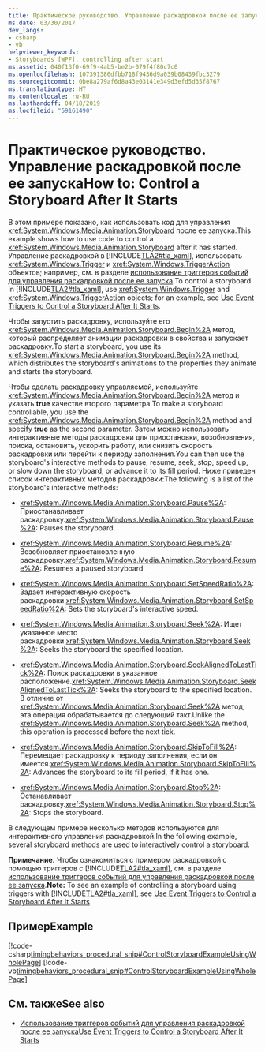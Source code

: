```yaml
---
title: Практическое руководство. Управление раскадровкой после ее запуска
ms.date: 03/30/2017
dev_langs:
- csharp
- vb
helpviewer_keywords:
- Storyboards [WPF], controlling after start
ms.assetid: 040f13f0-69f9-4ab5-be2b-079f4f80c7c0
ms.openlocfilehash: 107391386dfbb718f9436d9a039b08439fbc3279
ms.sourcegitcommit: 0be8a279af6d8a43e03141e349d3efd5d35f8767
ms.translationtype: HT
ms.contentlocale: ru-RU
ms.lasthandoff: 04/18/2019
ms.locfileid: "59161490"
---
```

# <a name="how-to-control-a-storyboard-after-it-starts"></a><span data-ttu-id="383ac-102">Практическое руководство. Управление раскадровкой после ее запуска</span><span class="sxs-lookup"><span data-stu-id="383ac-102">How to: Control a Storyboard After It Starts</span></span>
<span data-ttu-id="383ac-103">В этом примере показано, как использовать код для управления <xref:System.Windows.Media.Animation.Storyboard> после ее запуска.</span><span class="sxs-lookup"><span data-stu-id="383ac-103">This example shows how to use code to control a <xref:System.Windows.Media.Animation.Storyboard> after it has started.</span></span> <span data-ttu-id="383ac-104">Управление раскадровкой в [!INCLUDE[TLA2#tla_xaml](../../../../includes/tla2sharptla-xaml-md.md)], использовать <xref:System.Windows.Trigger> и <xref:System.Windows.TriggerAction> объектов; например, см. в разделе [использование триггеров событий для управления раскадровкой после ее запуска](how-to-use-event-triggers-to-control-a-storyboard-after-it-starts.md).</span><span class="sxs-lookup"><span data-stu-id="383ac-104">To control a storyboard in [!INCLUDE[TLA2#tla_xaml](../../../../includes/tla2sharptla-xaml-md.md)], use <xref:System.Windows.Trigger> and <xref:System.Windows.TriggerAction> objects; for an example, see [Use Event Triggers to Control a Storyboard After It Starts](how-to-use-event-triggers-to-control-a-storyboard-after-it-starts.md).</span></span>  
  
 <span data-ttu-id="383ac-105">Чтобы запустить раскадровку, используйте его <xref:System.Windows.Media.Animation.Storyboard.Begin%2A> метод, который распределяет анимации раскадровки в свойства и запускает раскадровку.</span><span class="sxs-lookup"><span data-stu-id="383ac-105">To start a storyboard, you use its <xref:System.Windows.Media.Animation.Storyboard.Begin%2A> method, which distributes the storyboard's animations to the properties they animate and starts the storyboard.</span></span>  
  
 <span data-ttu-id="383ac-106">Чтобы сделать раскадровку управляемой, используйте <xref:System.Windows.Media.Animation.Storyboard.Begin%2A> метод и указать **true** качестве второго параметра.</span><span class="sxs-lookup"><span data-stu-id="383ac-106">To make a storyboard controllable, you use the <xref:System.Windows.Media.Animation.Storyboard.Begin%2A> method and specify **true** as the second parameter.</span></span> <span data-ttu-id="383ac-107">Затем можно использовать интерактивные методы раскадровки для приостановки, возобновления, поиска, остановить, ускорить работу, или снизить скорость раскадровки или перейти к периоду заполнения.</span><span class="sxs-lookup"><span data-stu-id="383ac-107">You can then use the storyboard's interactive methods to pause, resume, seek, stop, speed up, or slow down the storyboard, or advance it to its fill period.</span></span> <span data-ttu-id="383ac-108">Ниже приведен список интерактивных методов раскадровки:</span><span class="sxs-lookup"><span data-stu-id="383ac-108">The following is a list of the storyboard's interactive methods:</span></span>  
  
-   <span data-ttu-id="383ac-109"><xref:System.Windows.Media.Animation.Storyboard.Pause%2A>: Приостанавливает раскадровку.</span><span class="sxs-lookup"><span data-stu-id="383ac-109"><xref:System.Windows.Media.Animation.Storyboard.Pause%2A>: Pauses the storyboard.</span></span>  
  
-   <span data-ttu-id="383ac-110"><xref:System.Windows.Media.Animation.Storyboard.Resume%2A>: Возобновляет приостановленную раскадровку.</span><span class="sxs-lookup"><span data-stu-id="383ac-110"><xref:System.Windows.Media.Animation.Storyboard.Resume%2A>: Resumes a paused storyboard.</span></span>  
  
-   <span data-ttu-id="383ac-111"><xref:System.Windows.Media.Animation.Storyboard.SetSpeedRatio%2A>: Задает интерактивную скорость раскадровки.</span><span class="sxs-lookup"><span data-stu-id="383ac-111"><xref:System.Windows.Media.Animation.Storyboard.SetSpeedRatio%2A>: Sets the storyboard's interactive speed.</span></span>  
  
-   <span data-ttu-id="383ac-112"><xref:System.Windows.Media.Animation.Storyboard.Seek%2A>: Ищет указанное место раскадровки.</span><span class="sxs-lookup"><span data-stu-id="383ac-112"><xref:System.Windows.Media.Animation.Storyboard.Seek%2A>: Seeks the storyboard the specified location.</span></span>  
  
-   <span data-ttu-id="383ac-113"><xref:System.Windows.Media.Animation.Storyboard.SeekAlignedToLastTick%2A>: Поиск раскадровки в указанное расположение.</span><span class="sxs-lookup"><span data-stu-id="383ac-113"><xref:System.Windows.Media.Animation.Storyboard.SeekAlignedToLastTick%2A>: Seeks the storyboard to the specified location.</span></span> <span data-ttu-id="383ac-114">В отличие от <xref:System.Windows.Media.Animation.Storyboard.Seek%2A> метод, эта операция обрабатывается до следующий такт.</span><span class="sxs-lookup"><span data-stu-id="383ac-114">Unlike the <xref:System.Windows.Media.Animation.Storyboard.Seek%2A> method, this operation is processed before the next tick.</span></span>  
  
-   <span data-ttu-id="383ac-115"><xref:System.Windows.Media.Animation.Storyboard.SkipToFill%2A>: Перемещает раскадровку к периоду заполнения, если он имеется.</span><span class="sxs-lookup"><span data-stu-id="383ac-115"><xref:System.Windows.Media.Animation.Storyboard.SkipToFill%2A>: Advances the storyboard to its fill period, if it has one.</span></span>  
  
-   <span data-ttu-id="383ac-116"><xref:System.Windows.Media.Animation.Storyboard.Stop%2A>: Останавливает раскадровку.</span><span class="sxs-lookup"><span data-stu-id="383ac-116"><xref:System.Windows.Media.Animation.Storyboard.Stop%2A>: Stops the storyboard.</span></span>  
  
 <span data-ttu-id="383ac-117">В следующем примере несколько методов используются для интерактивного управления раскадровкой.</span><span class="sxs-lookup"><span data-stu-id="383ac-117">In the following example, several storyboard methods are used to interactively control a storyboard.</span></span>  
  
 <span data-ttu-id="383ac-118">**Примечание.** Чтобы ознакомиться с примером раскадровкой с помощью триггеров с [!INCLUDE[TLA2#tla_xaml](../../../../includes/tla2sharptla-xaml-md.md)], см. в разделе [использование триггеров событий для управления раскадровкой после ее запуска](how-to-use-event-triggers-to-control-a-storyboard-after-it-starts.md).</span><span class="sxs-lookup"><span data-stu-id="383ac-118">**Note:** To see an example of controlling a storyboard using triggers with [!INCLUDE[TLA2#tla_xaml](../../../../includes/tla2sharptla-xaml-md.md)], see [Use Event Triggers to Control a Storyboard After It Starts](how-to-use-event-triggers-to-control-a-storyboard-after-it-starts.md).</span></span>  
  
## <a name="example"></a><span data-ttu-id="383ac-119">Пример</span><span class="sxs-lookup"><span data-stu-id="383ac-119">Example</span></span>  
 [!code-csharp[timingbehaviors_procedural_snip#ControlStoryboardExampleUsingWholePage](~/samples/snippets/csharp/VS_Snippets_Wpf/timingbehaviors_procedural_snip/CSharp/ControlStoryboardExample.cs#controlstoryboardexampleusingwholepage)]
 [!code-vb[timingbehaviors_procedural_snip#ControlStoryboardExampleUsingWholePage](~/samples/snippets/visualbasic/VS_Snippets_Wpf/timingbehaviors_procedural_snip/visualbasic/controlstoryboardexample.vb#controlstoryboardexampleusingwholepage)]  
  
## <a name="see-also"></a><span data-ttu-id="383ac-120">См. также</span><span class="sxs-lookup"><span data-stu-id="383ac-120">See also</span></span>

- [<span data-ttu-id="383ac-121">Использование триггеров событий для управления раскадровкой после ее запуска</span><span class="sxs-lookup"><span data-stu-id="383ac-121">Use Event Triggers to Control a Storyboard After It Starts</span></span>](how-to-use-event-triggers-to-control-a-storyboard-after-it-starts.md)
